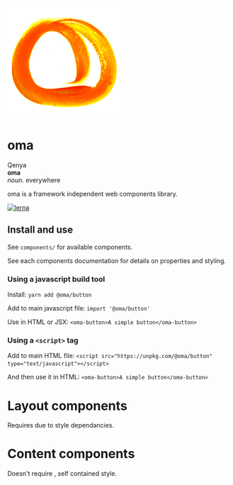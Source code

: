 ![](assets/logo.png)

# oma

Qenya   
**oma**    
_noun_. everywhere

oma is a framework independent web components library.

[![lerna](https://img.shields.io/badge/maintained%20with-lerna-cc00ff.svg)](https://lerna.js.org/)

## Install and use

See `components/` for available components.

See each components documentation for details on properties and styling.

### Using a javascript build tool

Install: `yarn add @oma/button`

Add to main javascript file: `import '@oma/button'`

Use in HTML or JSX: `<oma-button>A simple button</oma-button>`

### Using a `<script>` tag

Add to main HTML file: `<script src="https://unpkg.com/@oma/button" type="text/javascript"></script>`

And then use it in HTML: `<oma-button>A simple button</oma-button>`

# Layout components

Requires <oma-site> due to style dependancies.

# Content components

Doesn't require <oma-site>, self contained style.
